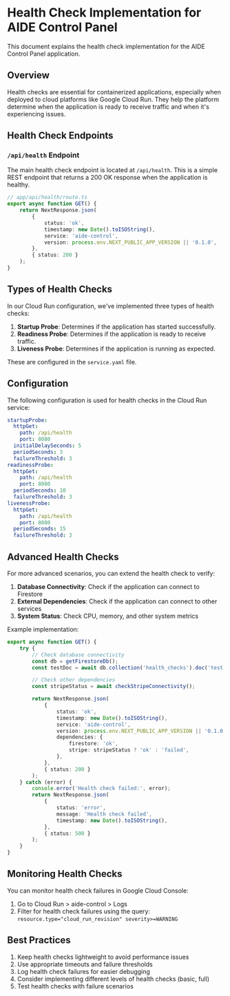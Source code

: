 # Health Check Implementation for AIDE Control Panel

This document explains the health check implementation for the AIDE Control Panel application.

## Overview

Health checks are essential for containerized applications, especially when deployed to cloud platforms like Google Cloud Run. They help the platform determine when the application is ready to receive traffic and when it's experiencing issues.

## Health Check Endpoints

### `/api/health` Endpoint

The main health check endpoint is located at `/api/health`. This is a simple REST endpoint that returns a 200 OK response when the application is healthy.

```typescript
// app/api/health/route.ts
export async function GET() {
	return NextResponse.json(
		{
			status: 'ok',
			timestamp: new Date().toISOString(),
			service: 'aide-control',
			version: process.env.NEXT_PUBLIC_APP_VERSION || '0.1.0',
		},
		{ status: 200 }
	);
}
```

## Types of Health Checks

In our Cloud Run configuration, we've implemented three types of health checks:

1. **Startup Probe**: Determines if the application has started successfully.
2. **Readiness Probe**: Determines if the application is ready to receive traffic.
3. **Liveness Probe**: Determines if the application is running as expected.

These are configured in the `service.yaml` file.

## Configuration

The following configuration is used for health checks in the Cloud Run service:

```yaml
startupProbe:
  httpGet:
    path: /api/health
    port: 8080
  initialDelaySeconds: 5
  periodSeconds: 3
  failureThreshold: 3
readinessProbe:
  httpGet:
    path: /api/health
    port: 8080
  periodSeconds: 10
  failureThreshold: 3
livenessProbe:
  httpGet:
    path: /api/health
    port: 8080
  periodSeconds: 15
  failureThreshold: 3
```

## Advanced Health Checks

For more advanced scenarios, you can extend the health check to verify:

1. **Database Connectivity**: Check if the application can connect to Firestore
2. **External Dependencies**: Check if the application can connect to other services
3. **System Status**: Check CPU, memory, and other system metrics

Example implementation:

```typescript
export async function GET() {
	try {
		// Check database connectivity
		const db = getFirestoreDb();
		const testDoc = await db.collection('health_checks').doc('test').get();

		// Check other dependencies
		const stripeStatus = await checkStripeConnectivity();

		return NextResponse.json(
			{
				status: 'ok',
				timestamp: new Date().toISOString(),
				service: 'aide-control',
				version: process.env.NEXT_PUBLIC_APP_VERSION || '0.1.0',
				dependencies: {
					firestore: 'ok',
					stripe: stripeStatus ? 'ok' : 'failed',
				},
			},
			{ status: 200 }
		);
	} catch (error) {
		console.error('Health check failed:', error);
		return NextResponse.json(
			{
				status: 'error',
				message: 'Health check failed',
				timestamp: new Date().toISOString(),
			},
			{ status: 500 }
		);
	}
}
```

## Monitoring Health Checks

You can monitor health check failures in Google Cloud Console:

1. Go to Cloud Run > aide-control > Logs
2. Filter for health check failures using the query: `resource.type="cloud_run_revision" severity>=WARNING`

## Best Practices

1. Keep health checks lightweight to avoid performance issues
2. Use appropriate timeouts and failure thresholds
3. Log health check failures for easier debugging
4. Consider implementing different levels of health checks (basic, full)
5. Test health checks with failure scenarios
